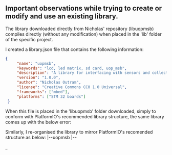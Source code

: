 ## Important observations while trying to create or modify and use an existing library. 
The library downloaded directly from Nicholas' repository (libuopmsb) compiles directly (without any modification) when placed in the 'lib' folder of the specific project.

I created a library.json file that contains the following information:

``` json
{
     "name": "uopmsb",
     "keywords": "lcd, led matrix, sd card, uop_msb",
     "description": "A library for interfacing with sensors and collecting data on the university of plymouth module suppourt board version 4.",
     "version": "1.0.0",
     "author": "Nicholas Outram",
	 "license": "Creative Commons CC0 1.0 Universal",
     "frameworks": ["mbed"],
     "platforms": ["STM 32 boards"]
 }
```

When this file is placed in the 'libuopmsb' folder downloaded, simply to conform with PlatformIO's recommended library structure, the same library comes up with the below error:

Similarly, I re-organised the library to mirror PlatformIO's recomended structure as below:
|--uopmsb
|--

_